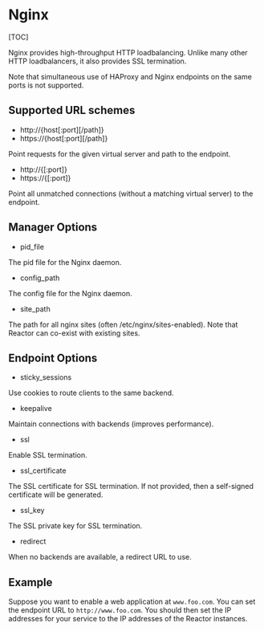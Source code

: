<h1>Nginx</h1>

[TOC]

Nginx provides high-throughput HTTP loadbalancing. Unlike many other HTTP
loadbalancers, it also provides SSL termination.

Note that simultaneous use of HAProxy and Nginx endpoints on the same ports is
not supported.

## Supported URL schemes

* http://{host[:port][/path]}
* https://{host[:port][/path]}

Point requests for the given virtual server and path to the endpoint.

* http://{[:port]}
* https://{[:port]}

Point all unmatched connections (without a matching virtual server) to the endpoint.

## Manager Options

* pid_file

The pid file for the Nginx daemon.

* config_path

The config file for the Nginx daemon.

* site_path

The path for all nginx sites (often /etc/nginx/sites-enabled). Note that
Reactor can co-exist with existing sites.

## Endpoint Options

* sticky_sessions

Use cookies to route clients to the same backend.

* keepalive

Maintain connections with backends (improves performance).

* ssl

Enable SSL termination.

* ssl_certificate

The SSL certificate for SSL termination. If not provided, then a self-signed
certificate will be generated.

* ssl_key

The SSL private key for SSL termination.

* redirect

When no backends are available, a redirect URL to use.

## Example

Suppose you want to enable a web application at `www.foo.com`. You can set the
endpoint URL to `http://www.foo.com`. You should then set the IP addresses for
your service to the IP addresses of the Reactor instances.
